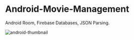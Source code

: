 # Android-Movie-Management
Android Room, Firebase Databases, JSON Parsing.

![android-thumbnail](https://user-images.githubusercontent.com/22495045/124979461-be941480-e03b-11eb-8c1b-b8456c7a701b.jpg)
